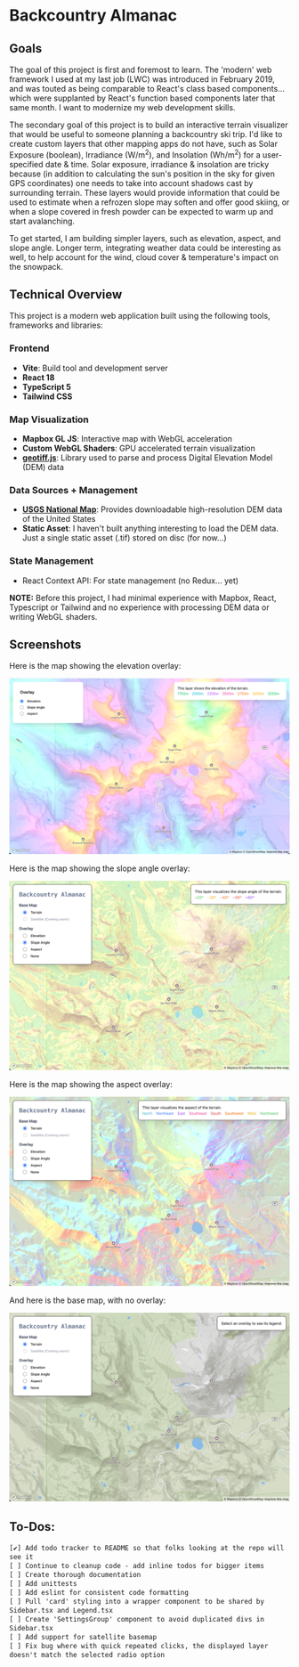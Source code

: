 # Backcountry Almanac

## Goals

The goal of this project is first and foremost to learn. The 'modern' web framework I used at my last job (LWC) was introduced in February 2019, and was touted as being comparable to React's class based components... which were supplanted by React's function based components later that same month. I want to modernize my web development skills.

The secondary goal of this project is to build an interactive terrain visualizer that would be useful to someone planning a backcountry ski trip. I'd like to create custom layers that other mapping apps do not have, such as Solar Exposure (boolean), Irradiance (W/m<sup>2</sup>), and Insolation (Wh/m<sup>2</sup>) for a user-specified date & time. Solar exposure, irradiance & insolation are tricky because (in addition to calculating the sun's position in the sky for given GPS coordinates) one needs to take into account shadows cast by surrounding terrain. These layers would provide information that could be used to estimate when a refrozen slope may soften and offer good skiing, or when a slope covered in fresh powder can be expected to warm up and start avalanching.

To get started, I am building simpler layers, such as elevation, aspect, and slope angle. Longer term, integrating weather data could be interesting as well, to help account for the wind, cloud cover & temperature's impact on the snowpack.

## Technical Overview

This project is a modern web application built using the following tools, frameworks and libraries:

### Frontend
- **Vite**: Build tool and development server
- **React 18**
- **TypeScript 5**
- **Tailwind CSS**

### Map Visualization
- **Mapbox GL JS**: Interactive map with WebGL acceleration
- **Custom WebGL Shaders**: GPU accelerated terrain visualization
- **[geotiff.js](https://github.com/geotiffjs/geotiff.js/)**: Library used to parse and process Digital Elevation Model (DEM) data

### Data Sources + Management
- **[USGS National Map](https://apps.nationalmap.gov/downloader/)**: Provides downloadable high-resolution DEM data of the United States
- **Static Asset**: I haven't built anything interesting to load the DEM data. Just a single static asset (.tif) stored on disc (for now...)

### State Management
- React Context API: For state management (no Redux... yet)

**NOTE:** Before this project, I had minimal experience with Mapbox, React, Typescript or Tailwind and no experience with processing DEM data or writing WebGL shaders.

## Screenshots

Here is the map showing the elevation overlay:

![A map of Lassen National Park, with a custom elevation layer rendered on top.](./img/elevation-screenshot.png)

Here is the map showing the slope angle overlay:

![A map of Lassen National Park, with a custom slope angle layer rendered on top.](./img/slope-screenshot.png)

Here is the map showing the aspect overlay:

![A map of Lassen National Park, with a custom aspect layer rendered on top.](./img/aspect-screenshot.png)

And here is the base map, with no overlay:

![A map of Lassen National Park, with no overlay.](./img/base-screenshot.png)

## To-Dos:

    [✔] Add todo tracker to README so that folks looking at the repo will see it
    [ ] Continue to cleanup code - add inline todos for bigger items
    [ ] Create thorough documentation
    [ ] Add unittests
    [ ] Add eslint for consistent code formatting
    [ ] Pull 'card' styling into a wrapper component to be shared by Sidebar.tsx and Legend.tsx
    [ ] Create 'SettingsGroup' component to avoid duplicated divs in Sidebar.tsx
    [ ] Add support for satellite basemap
    [ ] Fix bug where with quick repeated clicks, the displayed layer doesn't match the selected radio option
